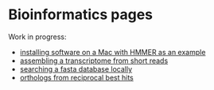 # Bioinformatics pages

Work in progress:

- [installing software on a Mac with HMMER as an example](software_install.md)
- [assembling a transcriptome from short reads](transcriptomes.md)
- [searching a fasta database locally](local_fasta_search.md)
- [orthologs from reciprocal best hits](rbh_orthologs.md)


